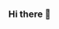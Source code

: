 ### Hi there 👋

<!--
**yoosoobin/yoosoobin** is a ✨ _special_ ✨ repository because its `README.md` (this file) appears on your GitHub profile.




<a href='https://ysbstudy.tistory.com/'>blog</a>

![yoosoobin's github stats](https://github-readme-stats.vercel.app/api?username=yoosoobin&show_icons=true)
